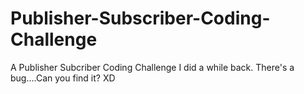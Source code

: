 # Publisher-Subscriber-Coding-Challenge
A Publisher Subcriber Coding Challenge I did a while back. There's a bug....Can you find it? XD
